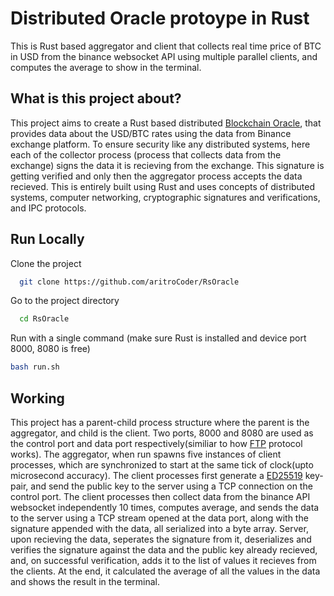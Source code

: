 
# Distributed Oracle protoype in Rust

This is Rust based aggregator and client that collects real time price of BTC in USD from the binance websocket API using multiple parallel clients, and computes the average to show in the terminal.

## What is this project about?
This project aims to create a Rust based distributed [Blockchain Oracle](https://chain.link/education/blockchain-oracles#:~:text=Blockchain%20oracles%20are%20entities%20that,outputs%20from%20the%20real%20world.), that provides data about the USD/BTC rates using the data from Binance exchange platform. To ensure security like any distributed systems, here each of the collector process (process that collects data from the exchange) signs the data it is recieving from the exchange. This signature is getting verified and only then the aggregator process accepts the data recieved. This is entirely built using Rust and uses concepts of distributed systems, computer networking, cryptographic signatures and verifications, and IPC protocols. 

## Run Locally

Clone the project

```bash
  git clone https://github.com/aritroCoder/RsOracle
```

Go to the project directory

```bash
  cd RsOracle
```

Run with a single command (make sure Rust is installed and device port 8000, 8080 is free)

```bash
bash run.sh
```

## Working

This project has a parent-child process structure where the parent is the aggregator, and child is the client. Two ports, 8000 and 8080 are used as the control port and data port respectively(similiar to how [FTP](https://datatracker.ietf.org/doc/html/rfc959) protocol works). The aggregator, when run spawns five instances of client processes, which are synchronized to start at the same tick of clock(upto microsecond accuracy). The client processes first generate a [ED25519](https://ed25519.cr.yp.to/) key-pair, and send the public key to the server using a TCP connection on the control port. The client processes then collect data from the binance API websocket independently 10 times, computes average, and sends the data to the server using a TCP stream opened at the data port, along with the signature appended with the data, all serialized into a byte array. Server, upon recieving the data, seperates the signature from it, deserializes and verifies the signature against the data and the public key already recieved, and, on successful verification, adds it to the list of values it recieves from the clients. At the end, it calculated the average of all the values in the data and shows the result in the terminal.
